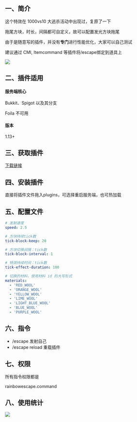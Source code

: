 ## 一、简介

这个特效在 1000vs10 大逃杀活动中出现过，复原了一下

拖尾方块，时长，间隔都可自定义，故可以配置发光方块拖尾

由于是随意写的插件，并没有**专门**进行性能优化，大家可以自己测试

建议通过 CMI, Itemcommand 等插件将/escape绑定到道具上

![](https://plugin.sandtripper.cn/img/rainbow_escape_show.gif)

## 二、插件适用

#### 服务端核心

Bukkit、Spigot 以及其分支

Foila 不可用

#### 版本

1.13+

## 三、获取插件

[下载链接](https://github.com/SandTripper/RainbowEscape/releases/download/1.0/RainbowEscape-1.0.jar)

## 四、安装插件

直接将插件文件拖入plugins，可选择重启服务端，也可热加载

## 五、配置文件

```yaml
# 发射速度
speed: 2.5

# 方块持续tick数
tick-block-keep: 20

# 方块切换间隔：tick数
tick-block-interval: 1

# 特效持续时间：tick数
tick-effect-duration: 100

# 切换的材料，使用材料 id 的大写形式
materials:
  - 'RED_WOOL'
  - 'ORANGE_WOOL'
  - 'YELLOW_WOOL'
  - 'LIME_WOOL'
  - 'LIGHT_BLUE_WOOL'
  - 'BLUE_WOOL'
  - 'PURPLE_WOOL'
```

## 六、指令

* /escape 发射自己
* /escape reload 重载插件

## 七、权限

所有指令权限都是

rainbowescape.command

## 八、使用统计

![](https://bstats.org/signatures/bukkit/RainbowEscape.svg)